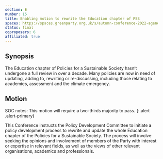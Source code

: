 ```yaml
---
section: E
number: 15
title: Enabling motion to rewrite the Education chapter of PSS
spaces: https://spaces.greenparty.org.uk/s/autumn-conference-2022-agenda-forum/?contentId=100954
status: final
coproposers: 6
affiliated: true
---
```

## Synopsis
The Education chapter of Policies for a Sustainable Society hasn’t undergone a full review in over a decade. Many policies are now in need of updating, adding to, rewriting or re-discussing, including those relating to academies, assessment and the climate emergency.

## Motion
SOC notes: This motion will require a two-thirds majority to pass.
{:.alert .alert-primary}

This Conference instructs the Policy Development Committee to initiate a policy development process to rewrite and update the whole Education chapter of the Policies for a Sustainable Society. The process will involve seeking the opinions and involvement of members of the Party with interest or expertise in relevant fields, as well as the views of other relevant organisations, academics and professionals.
